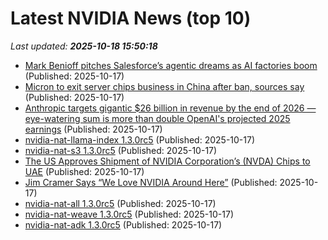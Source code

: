 # Latest NVIDIA News (top 10)
_Last updated: **2025-10-18 15:50:18**_

- [Mark Benioff pitches Salesforce’s agentic dreams as AI factories boom](https://siliconangle.com/2025/10/17/mark-benioff-pitches-salesforces-agentic-dreams-ai-factories-boom/) (Published: 2025-10-17)
- [Micron to exit server chips business in China after ban, sources say](https://economictimes.indiatimes.com/tech/technology/micron-to-exit-server-chips-business-in-china-after-ban-sources-say/articleshow/124635957.cms) (Published: 2025-10-17)
- [Anthropic targets gigantic $26 billion in revenue by the end of 2026 — eye-watering sum is more than double OpenAI's projected 2025 earnings](https://www.tomshardware.com/tech-industry/anthropic-targets-gigantic-usd26-billion-in-revenue-by-the-end-of-2026-eye-watering-sum-is-more-than-double-openais-projected-2025-earnings) (Published: 2025-10-17)
- [nvidia-nat-llama-index 1.3.0rc5](https://pypi.org/project/nvidia-nat-llama-index/1.3.0rc5/) (Published: 2025-10-17)
- [nvidia-nat-s3 1.3.0rc5](https://pypi.org/project/nvidia-nat-s3/1.3.0rc5/) (Published: 2025-10-17)
- [The US Approves Shipment of NVIDIA Corporation’s (NVDA) Chips to UAE](https://biztoc.com/x/a11cef45811f627f) (Published: 2025-10-17)
- [Jim Cramer Says “We Love NVIDIA Around Here”](https://biztoc.com/x/742cc4ef2a6cf87f) (Published: 2025-10-17)
- [nvidia-nat-all 1.3.0rc5](https://pypi.org/project/nvidia-nat-all/1.3.0rc5/) (Published: 2025-10-17)
- [nvidia-nat-weave 1.3.0rc5](https://pypi.org/project/nvidia-nat-weave/1.3.0rc5/) (Published: 2025-10-17)
- [nvidia-nat-adk 1.3.0rc5](https://pypi.org/project/nvidia-nat-adk/1.3.0rc5/) (Published: 2025-10-17)
